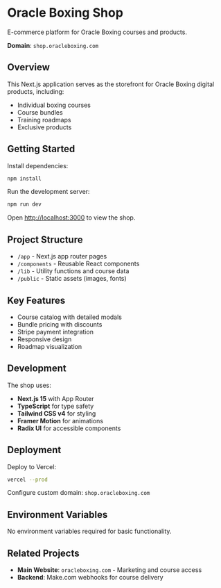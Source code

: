 # Oracle Boxing Shop

E-commerce platform for Oracle Boxing courses and products.

**Domain**: `shop.oracleboxing.com`

## Overview

This Next.js application serves as the storefront for Oracle Boxing digital products, including:
- Individual boxing courses
- Course bundles
- Training roadmaps
- Exclusive products

## Getting Started

Install dependencies:

```bash
npm install
```

Run the development server:

```bash
npm run dev
```

Open [http://localhost:3000](http://localhost:3000) to view the shop.

## Project Structure

- `/app` - Next.js app router pages
- `/components` - Reusable React components
- `/lib` - Utility functions and course data
- `/public` - Static assets (images, fonts)

## Key Features

- Course catalog with detailed modals
- Bundle pricing with discounts
- Stripe payment integration
- Responsive design
- Roadmap visualization

## Development

The shop uses:
- **Next.js 15** with App Router
- **TypeScript** for type safety
- **Tailwind CSS v4** for styling
- **Framer Motion** for animations
- **Radix UI** for accessible components

## Deployment

Deploy to Vercel:

```bash
vercel --prod
```

Configure custom domain: `shop.oracleboxing.com`

## Environment Variables

No environment variables required for basic functionality.

## Related Projects

- **Main Website**: `oracleboxing.com` - Marketing and course access
- **Backend**: Make.com webhooks for course delivery
